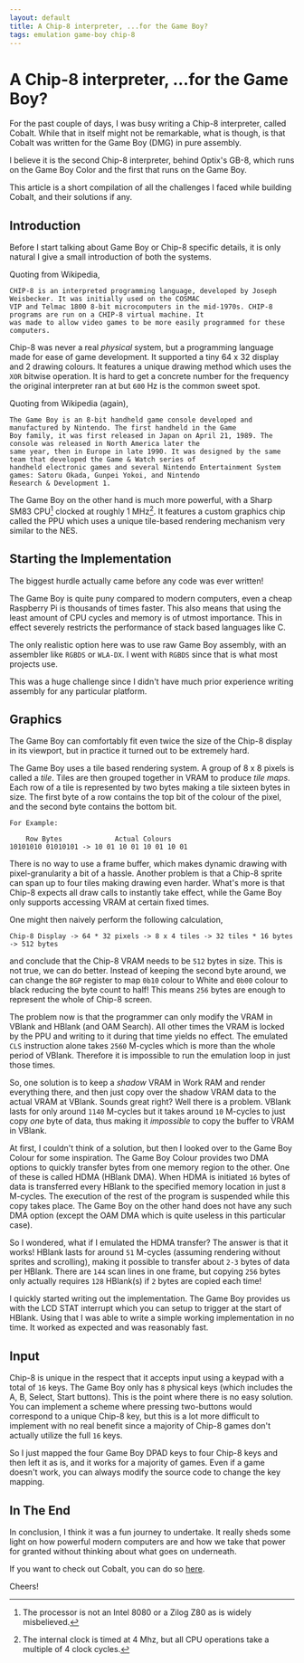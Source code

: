 ```yaml
---
layout: default
title: A Chip-8 interpreter, ...for the Game Boy?
tags: emulation game-boy chip-8
---
```


# A Chip-8 interpreter, ...for the Game Boy?

For the past couple of days, I was busy writing a Chip-8 interpreter, called Cobalt. While that in itself might not be
remarkable, what is though, is that Cobalt was written for the Game Boy (DMG) in pure assembly.

I believe it is the second Chip-8 interpreter, behind Optix's GB-8, which runs on the Game Boy Color and the first
that runs on the Game Boy.

This article is a short compilation of all the challenges I faced while building Cobalt, and their solutions if any.

## Introduction

Before I start talking about Game Boy or Chip-8 specific details, it is only natural I give a small introduction of
both the systems.

Quoting from Wikipedia,

```ascii
CHIP-8 is an interpreted programming language, developed by Joseph Weisbecker. It was initially used on the COSMAC
VIP and Telmac 1800 8-bit microcomputers in the mid-1970s. CHIP-8 programs are run on a CHIP-8 virtual machine. It
was made to allow video games to be more easily programmed for these computers.
```

Chip-8 was never a real _physical_ system, but a programming language made for ease of game development. It supported
a tiny 64 x 32 display and 2 drawing colours. It features a unique drawing method which uses the `XOR` bitwise
operation. It is hard to get a concrete number for the frequency the original interpreter ran at but `600` Hz is the
common sweet spot.

Quoting from Wikipedia (again),

```ascii
The Game Boy is an 8-bit handheld game console developed and manufactured by Nintendo. The first handheld in the Game 
Boy family, it was first released in Japan on April 21, 1989. The console was released in North America later the 
same year, then in Europe in late 1990. It was designed by the same team that developed the Game & Watch series of 
handheld electronic games and several Nintendo Entertainment System games: Satoru Okada, Gunpei Yokoi, and Nintendo 
Research & Development 1.
```

The Game Boy on the other hand is much more powerful, with a Sharp SM83 CPU[^1] clocked at roughly 1 MHz[^2]. It
features a custom graphics chip called the PPU which uses a unique tile-based rendering mechanism very
similar to the NES.

## Starting the Implementation

The biggest hurdle actually came before any code was ever written!

The Game Boy is quite puny compared to modern computers, even a cheap Raspberry Pi is thousands of times faster. This 
also means that using the least amount of CPU cycles and memory is of utmost importance. This in effect severely 
restricts the performance of stack based languages like C.

The only realistic option here was to use raw Game Boy assembly, with an assembler like `RGBDS` or `WLA-DX`. I went 
with `RGBDS` since that is what most projects use.

This was a huge challenge since I didn't have much prior experience writing assembly for any particular platform.

## Graphics

The Game Boy can comfortably fit even twice the size of the Chip-8 display in its viewport, but in practice it turned
out to be extremely hard.

The Game Boy uses a tile based rendering system. A group of 8 x 8 pixels is called a _tile_. Tiles are then grouped
together in VRAM to produce _tile maps_. Each row of a tile is represented by two bytes making a tile sixteen bytes in
size. The first byte of a row contains the top bit of the colour of the pixel, and the second byte contains the
bottom bit.

```ascii
For Example:

    Row Bytes             Actual Colours
10101010 01010101 -> 10 01 10 01 10 01 10 01
```

There is no way to use a frame buffer, which makes dynamic drawing with pixel-granularity a bit of a hassle. Another 
problem is that a Chip-8 sprite can span up to four tiles making drawing even harder. What's more is that Chip-8 
expects all draw calls to instantly take effect, while the Game Boy only supports accessing VRAM at certain fixed 
times.

One might then naively perform the following calculation,

```ascii
Chip-8 Display -> 64 * 32 pixels -> 8 x 4 tiles -> 32 tiles * 16 bytes -> 512 bytes
```

and conclude that the Chip-8 VRAM needs to be `512` bytes in size. This is not true, we can do better. Instead
of keeping the second byte around, we can change the `BGP` register to map `0b10` colour to White and `0b00` colour to
black reducing the byte count to half! This means `256` bytes are enough to represent the whole of Chip-8 screen.

The problem now is that the programmer can only modify the VRAM in VBlank and HBlank (and OAM Search). All other times
the VRAM is locked by the PPU and writing to it during that time yields no effect. The emulated `CLS` instruction
alone takes `2560` M-cycles which is more than the whole period of VBlank. Therefore it is impossible to run the
emulation loop in just those times.

So, one solution is to keep a _shadow_ VRAM in Work RAM and render everything there, and then just copy over the
shadow VRAM data to the actual VRAM at VBlank. Sounds great right? Well there is a problem. VBlank lasts for only
around `1140` M-cycles but it takes around `10` M-cycles to just copy _one_ byte of data, thus making it _impossible_
to copy the buffer to VRAM in VBlank.

At first, I couldn't think of a solution, but then I looked over to the Game Boy Colour for some inspiration. The Game
Boy Colour provides two DMA options to quickly transfer bytes from one memory region to the other. One of these is
called HDMA (HBlank DMA). When HDMA is initiated `16` bytes of data is transferred every HBlank to the specified
memory location in just `8` M-cycles. The execution of the rest of the program is suspended while this copy takes
place. The Game Boy on the other hand does not have any such DMA option (except the OAM DMA which is quite useless
in this particular case).

So I wondered, what if I emulated the HDMA transfer? The answer is that it works! HBlank lasts for around `51`
M-cycles (assuming rendering without sprites and scrolling), making it possible to transfer about `2-3` bytes of data
per HBlank. There are `144` scan lines in one frame, but copying `256` bytes only actually requires `128` HBlank(s)
if `2` bytes are copied each time!

I quickly started writing out the implementation. The Game Boy provides us with the LCD STAT interrupt which you can
setup to trigger at the start of HBlank. Using that I was able to write a simple working implementation in no time.
It worked as expected and was reasonably fast.

## Input

Chip-8 is unique in the respect that it accepts input using a keypad with a total of `16` keys. The Game Boy only has
`8` physical keys (which includes the A, B, Select, Start buttons). This is the point where there is no easy solution.
You can implement a scheme where pressing two-buttons would correspond to a unique Chip-8 key, but this is a lot more
difficult to implement with no real benefit since a majority of Chip-8 games don't actually utilize the full `16` 
keys.

So I just mapped the four Game Boy DPAD keys to four Chip-8 keys and then left it as is, and it works for a majority
of games. Even if a game doesn't work, you can always modify the source code to change the key mapping.

## In The End

In conclusion, I think it was a fun journey to undertake. It really sheds some light on how powerful modern computers
are and how we take that power for granted without thinking about what goes on underneath.

If you want to check out Cobalt, you can do so [here](https://github.com/NightShade256/Cobalt/).

Cheers!

[^1]: The processor is not an Intel 8080 or a Zilog Z80 as is widely misbelieved.
[^2]: The internal clock is timed at 4 Mhz, but all CPU operations take a multiple of 4 clock cycles.
